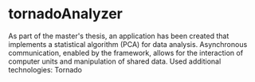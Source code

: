 # tornadoAnalyzer
As part of the master's thesis, an application has been created that implements a statistical algorithm (PCA) for data analysis. 
Asynchronous communication, enabled by the framework, allows for the interaction of computer units and manipulation of shared data. 
Used additional technologies: Tornado
